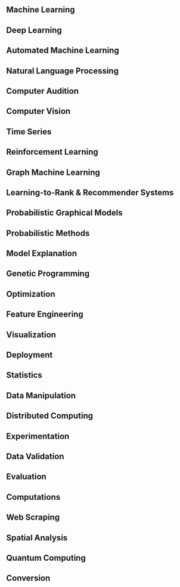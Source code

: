 ## Machine Learning


## Deep Learning


## Automated Machine Learning


## Natural Language Processing


## Computer Audition


## Computer Vision


## Time Series


## Reinforcement Learning


## Graph Machine Learning


## Learning-to-Rank & Recommender Systems


## Probabilistic Graphical Models


## Probabilistic Methods


## Model Explanation


## Genetic Programming


## Optimization


## Feature Engineering


## Visualization


## Deployment


## Statistics


## Data Manipulation


## Distributed Computing


## Experimentation


## Data Validation


## Evaluation


## Computations


## Web Scraping


## Spatial Analysis


## Quantum Computing


## Conversion

